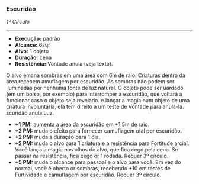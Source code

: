 ### Escuridão
*1º Círculo*
___
- **Execução:** padrão
- **Alcance:** 6sqr
- **Alvo:** 1 objeto
- **Duração:** cena
- **Resistência:** Vontade anula (veja texto).

O alvo emana sombras em uma área com 6m de raio. Criaturas dentro da área recebem  amuflagem por escuridão. As sombras não podem ser iluminadas por nenhuma fonte de luz natural. O objeto pode ser  uardado (em um bolso, por exemplo) para interromper a escuridão, que voltará a funcionar caso o objeto seja revelado.  e lançar a magia num objeto de uma criatura involuntária, ela tem direito a um teste de Vontade para anulá-la.  scuridão anula Luz.

- **+1 PM:** aumenta a área da escuridão em +1,5m de raio.
- **+2 PM:** muda o efeito para fornecer camuflagem  otal por escuridão.
- **+2 PM:** muda a duração para 1 dia.
- **+2 PM:** muda o alvo para 1 criatura e a resistência para Fortitude  arcial. Você lança a magia nos olhos do alvo, que fica cego pela cena. Se passar na resistência, fica cego  or 1 rodada. Requer 3º círculo.
- **+5 PM:** muda o alcance para pessoal e o alvo para você. Em vez do normal, você  é oberto  or sombras, recebendo +10 em testes de Furtividade e camuflagem por escuridão. Requer 3º círculo. 
